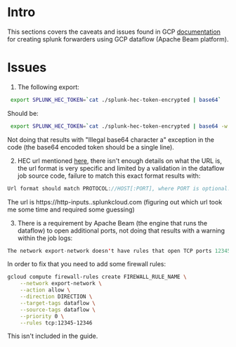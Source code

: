 # Intro

This sections covers the caveats and issues found in GCP [documentation](https://cloud.google.com/architecture/deploying-production-ready-log-exports-to-splunk-using-dataflow) for creating splunk forwarders using GCP dataflow (Apache Beam platform).

# Issues

 1. The following export:
```bash
 export SPLUNK_HEC_TOKEN=`cat ./splunk-hec-token-encrypted | base64`
```

Should be:

```bash
 export SPLUNK_HEC_TOKEN=`cat ./splunk-hec-token-encrypted | base64 -w 0 `
```

Not doing that results with "Illegal base64 character a" exception in the code (the base64 encoded token should be a single line).

 2. HEC url mentioned [here](https://cloud.google.com/architecture/deploying-production-ready-log-exports-to-splunk-using-dataflow#deploy_the_dataflow_pipeline), there isn't enough details on what the URL is, the url format is very specific and limited by a validation in the dataflow job source code, failure to match this exact format results with:

```java
Url format should match PROTOCOL://HOST[:PORT], where PORT is optional. Supported Protocols are http and https. eg: http://hostname:8088 org.apache.beam.sdk.util.UserCodeException.wrap(UserCodeException.java:39) com.google.cloud.teleport.splunk.AutoValue_SplunkEventWriter$DoFnInvoker.invokeSetup(Unknown Source)
```

The url is https://http-inputs.<company>.splunkcloud.com (figuring out which url took me some time and required some guessing)

 3. There is a requirement by Apache Beam (the engine that runs the dataflow) to open additional ports, not doing that results with a warning within the job logs:

```java
The network export-network doesn't have rules that open TCP ports 12345-12346 for internal connection with other VMs. Only rules with a target tag 'dataflow' or empty target tags set apply. If you don't specify such a rule, any pipeline with more than one worker that shuffles data will hang. Causes: Firewall rules associated with your network don't open TCP ports 12345-12346 for Dataflow instances. If a firewall rule opens connection in these ports, ensure target tags aren't specified, or that the rule includes the tag 'dataflow'.
```
In order to fix that you need to add some firewall rules:

```bash
gcloud compute firewall-rules create FIREWALL_RULE_NAME \
    --network export-network \
    --action allow \
    --direction DIRECTION \
    --target-tags dataflow \
    --source-tags dataflow \
    --priority 0 \
    --rules tcp:12345-12346
```

This isn't included in the guide.
